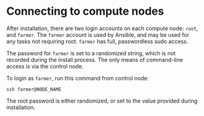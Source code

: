 # Connecting to compute nodes

After installation, there are two login accounts on each compute node:
`root`, and `farmer`. The `farmer` account is used by Ansible, and may
be used for any tasks not requiring root. `farmer` has full,
passwordless sudo access.

The password for `farmer` is set to a randomized string, which is not
recorded during the install process. The only means of command-line
access is via the control node.

To login as `farmer`, run this command from control node:

`ssh farmer@NODE_NAME`

The root password is either randomized, or set to the value provided
during installation.
